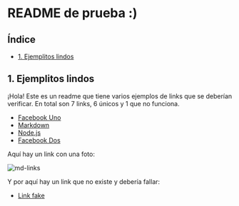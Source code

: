 # README de prueba :)

## Índice

* [1. Ejemplitos lindos](#1-ejemplitos-lindos)

## 1. Ejemplitos lindos

¡Hola! Este es un readme que tiene varios ejemplos de links que se deberían verificar. En total son 7 links, 6 únicos y 1 que no funciona.

* [Facebook Uno](www.facebook.com)
* [Markdown](https://es.wikipedia.org/wiki/Markdown)
* [Node.js](https://nodejs.org/es/)
* [Facebook Dos](www.facebook.com)

Aquí hay un link con una foto:

![md-links](https://user-images.githubusercontent.com/110297/42118443-b7a5f1f0-7bc8-11e8-96ad-9cc5593715a6.jpg)

Y por aquí hay un link que no existe y debería fallar:

* [Link fake](https://platzi.com/clases/progrbasica/)
